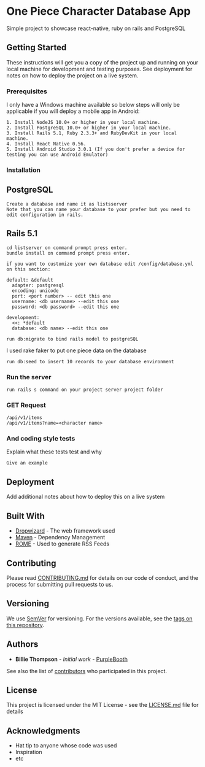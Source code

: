 # One Piece Character Database App

Simple project to showcase react-native, ruby on rails and PostgreSQL

## Getting Started

These instructions will get you a copy of the project up and running on your local machine for development and testing purposes. See deployment for notes on how to deploy the project on a live system.

### Prerequisites 

I only have a Windows machine available so below steps will only be applicable if you will deploy a mobile app in Android:

```
1. Install NodeJS 10.0+ or higher in your local machine.
2. Install PostgreSQL 10.0+ or higher in your local machine.
3. Install Rails 5.1, Ruby 2.3.3+ and RubyDevKit in your local machine.
4. Install React Native 0.56.
5. Install Android Studio 3.0.1 (If you don't prefer a device for testing you can use Android Emulator)
```

### Installation

## PostgreSQL
```
Create a database and name it as listsserver
Note that you can name your database to your prefer but you need to edit configuration in rails.  
```

## Rails 5.1
```
cd listserver on command prompt press enter.
bundle install on command prompt press enter.
```

```
if you want to customize your own database edit /config/database.yml on this section:

default: &default
  adapter: postgresql
  encoding: unicode
  port: <port number> -- edit this one
  username: <db username> --edit this one
  password: <db password> --edit this one

development:
  <<: *default
  database: <db name> --edit this one

```

```
run db:migrate to bind rails model to postgreSQL
```

I used rake faker to put one piece data on the database

```
run db:seed to insert 10 records to your database environment
```

### Run the server
```
run rails s command on your project server project folder
```


### GET Request
```
/api/v1/items
/api/v1/items?name=<character name>
```

### And coding style tests

Explain what these tests test and why

```
Give an example
```

## Deployment

Add additional notes about how to deploy this on a live system

## Built With

* [Dropwizard](http://www.dropwizard.io/1.0.2/docs/) - The web framework used
* [Maven](https://maven.apache.org/) - Dependency Management
* [ROME](https://rometools.github.io/rome/) - Used to generate RSS Feeds

## Contributing

Please read [CONTRIBUTING.md](https://gist.github.com/PurpleBooth/b24679402957c63ec426) for details on our code of conduct, and the process for submitting pull requests to us.

## Versioning

We use [SemVer](http://semver.org/) for versioning. For the versions available, see the [tags on this repository](https://github.com/your/project/tags). 

## Authors

* **Billie Thompson** - *Initial work* - [PurpleBooth](https://github.com/PurpleBooth)

See also the list of [contributors](https://github.com/your/project/contributors) who participated in this project.

## License

This project is licensed under the MIT License - see the [LICENSE.md](LICENSE.md) file for details

## Acknowledgments

* Hat tip to anyone whose code was used
* Inspiration
* etc
